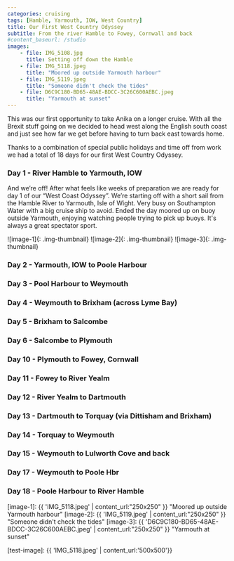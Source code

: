 ```yaml
---
categories: cruising
tags: [Hamble, Yarmouth, IOW, West Country]
title: Our First West Country Odyssey 
subtitle: From the river Hamble to Fowey, Cornwall and back
#content_baseurl: /studio
images:
    - file: IMG_5108.jpg
      title: Setting off down the Hamble
    - file: IMG_5118.jpeg
      title: "Moored up outside Yarmouth harbour"
    - file: IMG_5119.jpeg
      title: "Someone didn't check the tides"
    - file: D6C9C180-BD65-48AE-BDCC-3C26C600AEBC.jpeg
      title: "Yarmouth at sunset"
---
```

This was our first opportunity to take Anika on a longer cruise. With all the Brexit stuff going on we decided to head west along the English south coast and just see how far we get before having to turn back east towards home. 

Thanks to a combination of special public holidays and time off from work we had a total of 18 days for our first West Country Odyssey.

### Day 1 - River Hamble to Yarmouth, IOW
And we’re off! After what feels like weeks of preparation we are ready for day 1 of our “West Coast Odyssey”. 
We’re starting off with a short sail from the Hamble River to Yarmouth, Isle of Wight. Very busy on Southampton Water with a big cruise ship to avoid. Ended the day moored up on buoy outside Yarmouth, enjoying watching people trying to pick up buoys. It's always a great spectator sport.

![image-1]{: .img-thumbnail} ![image-2]{: .img-thumbnail} ![image-3]{: .img-thumbnail}

### Day 2 - Yarmouth, IOW to Poole Harbour

### Day 3 - Pool Harbour to Weymouth
### Day 4 - Weymouth to Brixham (across Lyme Bay)
### Day 5 - Brixham to Salcombe
### Day 6 - Salcombe to Plymouth
### Day 10 - Plymouth to Fowey, Cornwall
### Day 11 - Fowey to River Yealm
### Day 12 - River Yealm to Dartmouth
### Day 13 - Dartmouth to Torquay (via Dittisham and Brixham)
### Day 14 - Torquay to Weymouth
### Day 15 - Weymouth to Lulworth Cove and back
### Day 17 - Weymouth to Poole Hbr
### Day 18 - Poole Harbour to River Hamble


[image-1]: {{ 'IMG_5118.jpeg' | content_url:"250x250" }} "Moored up outside Yarmouth harbour"
[image-2]: {{ 'IMG_5119.jpeg' | content_url:"250x250" }} "Someone didn't check the tides"
[image-3]: {{ 'D6C9C180-BD65-48AE-BDCC-3C26C600AEBC.jpeg' | content_url:"250x250" }} "Yarmouth at sunset"

[test-image]: {{ 'IMG_5118.jpeg' | content_url:'500x500'}}
